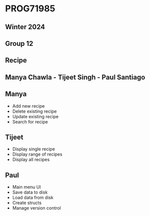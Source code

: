 # PROG71985
## Winter 2024
## Group 12
## Recipe
## Manya Chawla - Tijeet Singh - Paul Santiago

## Manya
- Add new recipe
- Delete existing recipe
- Update existing recipe
- Search for recipe

## Tijeet
- Display single recipe
- Display range of recipes
- Display all recipes

## Paul
- Main menu UI
- Save data to disk
- Load data from disk
- Create structs
- Manage version control
